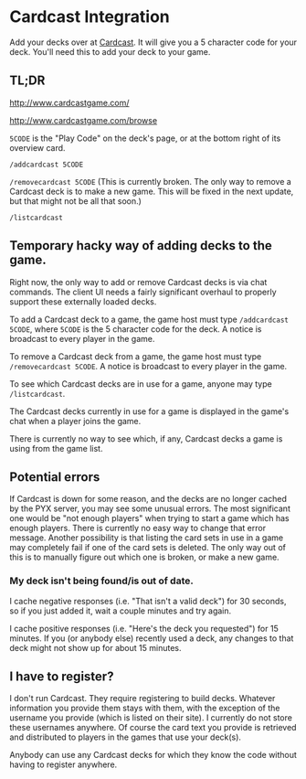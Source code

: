 # Cardcast Integration

Add your decks over at [Cardcast](http://www.cardcastgame.com/). It will give you a 5 character code for your deck. You'll need this to add your deck to your game.

## TL;DR

http://www.cardcastgame.com/

http://www.cardcastgame.com/browse

`5CODE` is the "Play Code" on the deck's page, or at the bottom right of its overview card.

`/addcardcast 5CODE`

`/removecardcast 5CODE` (This is currently broken. The only way to remove a Cardcast deck is to make a new game. This will be fixed in the next update, but that might not be all that soon.)

`/listcardcast`

## Temporary hacky way of adding decks to the game.

Right now, the only way to add or remove Cardcast decks is via chat commands. The client UI needs a fairly significant overhaul to properly support these externally loaded decks.

To add a Cardcast deck to a game, the game host must type `/addcardcast 5CODE`, where `5CODE` is the 5 character code for the deck. A notice is broadcast to every player in the game.

To remove a Cardcast deck from a game, the game host must type `/removecardcast 5CODE`. A notice is broadcast to every player in the game.

To see which Cardcast decks are in use for a game, anyone may type `/listcardcast`.

The Cardcast decks currently in use for a game is displayed in the game's chat when a player joins the game.

There is currently no way to see which, if any, Cardcast decks a game is using from the game list.

## Potential errors

If Cardcast is down for some reason, and the decks are no longer cached by the PYX server, you may see some unusual errors. The most significant one would be "not enough players" when trying to start a game which has enough players. There is currently no easy way to change that error message. Another possibility is that listing the card sets in use in a game may completely fail if one of the card sets is deleted. The only way out of this is to manually figure out which one is broken, or make a new game.

### My deck isn't being found/is out of date.

I cache negative responses (i.e. "That isn't a valid deck") for 30 seconds, so if you just added it, wait a couple minutes and try again.

I cache positive responses (i.e. "Here's the deck you requested") for 15 minutes. If you (or anybody else) recently used a deck, any changes to that deck might not show up for about 15 minutes.

## I have to register?

I don't run Cardcast. They require registering to build decks. Whatever information you provide them stays with them, with the exception of the username you provide (which is listed on their site). I currently do not store these usernames anywhere. Of course the card text you provide is retrieved and distributed to players in the games that use your deck(s).

Anybody can use any Cardcast decks for which they know the code without having to register anywhere.